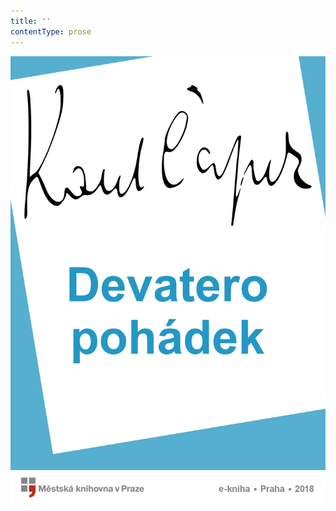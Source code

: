 ```yaml
---
title: ''
contentType: prose
---
```


<section>

![Devatero pohádek](./resources/obalka.jpg)

</section>
